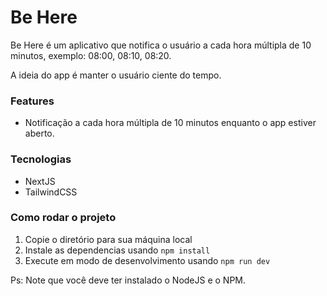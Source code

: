 # Be Here

Be Here é um aplicativo que notifica o usuário a cada hora múltipla de 10 minutos, exemplo: 08:00, 08:10, 08:20.

A ideia do app é manter o usuário ciente do tempo.

### Features

- Notificação a cada hora múltipla de 10 minutos enquanto o app estiver aberto.

### Tecnologias

- NextJS
- TailwindCSS

### Como rodar o projeto

1. Copie o diretório para sua máquina local
2. Instale as dependencias usando `npm install`
3. Execute em modo de desenvolvimento usando `npm run dev`

Ps: Note que você deve ter instalado o NodeJS e o NPM.
